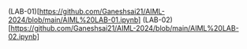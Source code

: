 (LAB-01)[https://github.com/Ganeshsai21/AIML-2024/blob/main/AIML%20LAB-01.ipynb]
(LAB-02)[https://github.com/Ganeshsai21/AIML-2024/blob/main/AIML%20LAB-02.ipynb]
